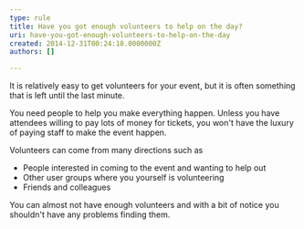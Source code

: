```yaml
---
type: rule
title: Have you got enough volunteers to help on the day?
uri: have-you-got-enough-volunteers-to-help-on-the-day
created: 2014-12-31T00:24:18.0000000Z
authors: []

---
```


It is relatively easy to get volunteers for your event, but it is often something that is left until the last minute.​​
 
You need people to help you make everything happen. Unless you have attendees willing to pay lots of money for tickets, you won't have the luxury of paying staff to make the event happen.

Volunteers can come from many directions such as

- People interested in coming to the event and wanting to help out
- Other user groups where you yourself is volunteering
- Friends and colleagues


You c​an almost not have enough volunteers and with a bit of notice you shouldn't have any problems finding them.
